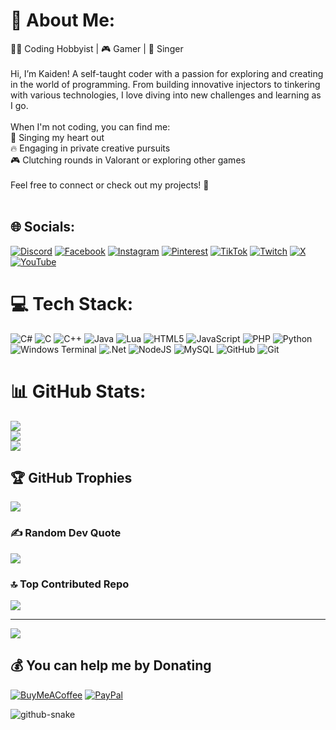 # 💫 About Me:
👨‍💻 Coding Hobbyist | 🎮 Gamer | 🎤 Singer<br><br>Hi, I’m Kaiden! A self-taught coder with a passion for exploring and creating in the world of programming. From building innovative injectors to tinkering with various technologies, I love diving into new challenges and learning as I go.<br><br>When I'm not coding, you can find me:<br>🎵 Singing my heart out<br>🔥 Engaging in private creative pursuits<br>🎮 Clutching rounds in Valorant or exploring other games<br><br>Feel free to connect or check out my projects! 🚀<br><br>


## 🌐 Socials:
[![Discord](https://img.shields.io/badge/Discord-%237289DA.svg?logo=discord&logoColor=white)](https://discord.gg/https://discord.gg/VfgdAJzzXk) [![Facebook](https://img.shields.io/badge/Facebook-%231877F2.svg?logo=Facebook&logoColor=white)](https://facebook.com/kaiden.huh) [![Instagram](https://img.shields.io/badge/Instagram-%23E4405F.svg?logo=Instagram&logoColor=white)](https://instagram.com/kaiden_._._) [![Pinterest](https://img.shields.io/badge/Pinterest-%23E60023.svg?logo=Pinterest&logoColor=white)](https://pinterest.com/imkaiden) [![TikTok](https://img.shields.io/badge/TikTok-%23000000.svg?logo=TikTok&logoColor=white)](https://tiktok.com/@kaiden._._) [![Twitch](https://img.shields.io/badge/Twitch-%239146FF.svg?logo=Twitch&logoColor=white)](https://twitch.tv/imkaiden_) [![X](https://img.shields.io/badge/X-black.svg?logo=X&logoColor=white)](https://x.com/ImKaidenn) [![YouTube](https://img.shields.io/badge/YouTube-%23FF0000.svg?logo=YouTube&logoColor=white)](https://youtube.com/@imKaiden_) 

# 💻 Tech Stack:
![C#](https://img.shields.io/badge/c%23-%23239120.svg?style=for-the-badge&logo=csharp&logoColor=white) ![C](https://img.shields.io/badge/c-%2300599C.svg?style=for-the-badge&logo=c&logoColor=white) ![C++](https://img.shields.io/badge/c++-%2300599C.svg?style=for-the-badge&logo=c%2B%2B&logoColor=white) ![Java](https://img.shields.io/badge/java-%23ED8B00.svg?style=for-the-badge&logo=openjdk&logoColor=white) ![Lua](https://img.shields.io/badge/lua-%232C2D72.svg?style=for-the-badge&logo=lua&logoColor=white) ![HTML5](https://img.shields.io/badge/html5-%23E34F26.svg?style=for-the-badge&logo=html5&logoColor=white) ![JavaScript](https://img.shields.io/badge/javascript-%23323330.svg?style=for-the-badge&logo=javascript&logoColor=%23F7DF1E) ![PHP](https://img.shields.io/badge/php-%23777BB4.svg?style=for-the-badge&logo=php&logoColor=white) ![Python](https://img.shields.io/badge/python-3670A0?style=for-the-badge&logo=python&logoColor=ffdd54) ![Windows Terminal](https://img.shields.io/badge/Windows%20Terminal-%234D4D4D.svg?style=for-the-badge&logo=windows-terminal&logoColor=white) ![.Net](https://img.shields.io/badge/.NET-5C2D91?style=for-the-badge&logo=.net&logoColor=white) ![NodeJS](https://img.shields.io/badge/node.js-6DA55F?style=for-the-badge&logo=node.js&logoColor=white) ![MySQL](https://img.shields.io/badge/mysql-4479A1.svg?style=for-the-badge&logo=mysql&logoColor=white) ![GitHub](https://img.shields.io/badge/github-%23121011.svg?style=for-the-badge&logo=github&logoColor=white) ![Git](https://img.shields.io/badge/git-%23F05033.svg?style=for-the-badge&logo=git&logoColor=white)
# 📊 GitHub Stats:
![](https://github-readme-stats.vercel.app/api?username=imKaidenn&theme=dark&hide_border=false&include_all_commits=false&count_private=false)<br/>
![](https://github-readme-streak-stats.herokuapp.com/?user=imKaidenn&theme=dark&hide_border=false)<br/>
![](https://github-readme-stats.vercel.app/api/top-langs/?username=imKaidenn&theme=dark&hide_border=false&include_all_commits=false&count_private=false&layout=compact)

## 🏆 GitHub Trophies
![](https://github-profile-trophy.vercel.app/?username=imKaidenn&theme=tokyonight&no-frame=false&no-bg=false&margin-w=4)

### ✍️ Random Dev Quote
![](https://quotes-github-readme.vercel.app/api?type=horizontal&theme=tokyonight)

### 🔝 Top Contributed Repo
![](https://github-contributor-stats.vercel.app/api?username=imKaidenn&limit=5&theme=tokyonight&combine_all_yearly_contributions=true)

---
[![](https://visitcount.itsvg.in/api?id=imKaidenn&icon=1&color=5)](https://visitcount.itsvg.in)

  ## 💰 You can help me by Donating
  [![BuyMeACoffee](https://img.shields.io/badge/Buy%20Me%20a%20Coffee-ffdd00?style=for-the-badge&logo=buy-me-a-coffee&logoColor=black)](https://buymeacoffee.com/ridhakaiden) [![PayPal](https://img.shields.io/badge/PayPal-00457C?style=for-the-badge&logo=paypal&logoColor=white)](https://paypal.me/ridhakaiden@gmail.com) 

<picture>
  <source media="(prefers-color-scheme: dark)" srcset="https://raw.githubusercontent.com/tobiasmeyhoefer/tobiasmeyhoefer/output/github-snake-dark.svg" />
  <source media="(prefers-color-scheme: light)" srcset="https://raw.githubusercontent.com/tobiasmeyhoefer/tobiasmeyhoefer/output/github-snake.svg" />
  <img alt="github-snake" src="https://raw.githubusercontent.com/tobiasmeyhoefer/tobiasmeyhoefer/output/github-snake.svg" />
</picture>

  
<!-- Proudly created with GPRM ( https://gprm.itsvg.in ) -->
